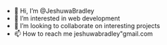 - 👋 Hi, I’m @JeshuwaBradley
- 👀 I’m interested in web development
- 💞️ I’m looking to collaborate on interesting projects
- 📫 How to reach me jeshuwabradley"gmail.com

<!---
JeshuwaBradley/JeshuwaBradley is a ✨ special ✨ repository because its `README.md` (this file) appears on your GitHub profile.
You can click the Preview link to take a look at your changes.
--->
